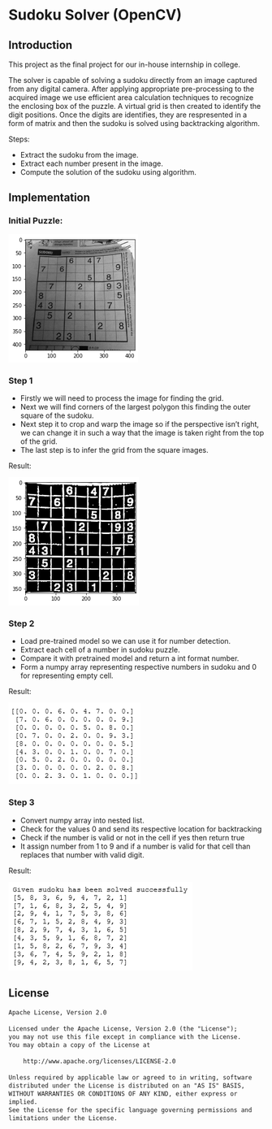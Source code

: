 # Sudoku Solver (OpenCV)

## Introduction

This project as the final project for our in-house internship in college.

The solver is capable of solving a sudoku directly from an image captured from any digital camera. After applying appropriate pre-processing to the acquired image we use efficient area calculation techniques to recognize the enclosing box of the puzzle. A virtual grid is then created to identify the digit positions. Once the digits are identifies, they are respresented in a form of matrix and then the sudoku is solved using backtracking algorithm.

Steps: 

- Extract the sudoku from the image.
- Extract each number present in the image.
- Compute the solution of the sudoku using algorithm.

## Implementation

### Initial Puzzle:
<img src="Images/initial.png">

### Step 1

- Firstly we will need to process the image for finding the grid.
- Next we will find corners of the largest polygon this finding the outer square of the sudoku.
- Next step it to crop and warp the image so if the perspective isn’t right, we can change it in such a way that the image is taken right from the top of the grid.
- The last step is to infer the grid from the square images.

Result:

<img src="Images/part1.png">

### Step 2

- Load pre-trained model so we can use it for number detection.
- Extract each cell of a number in sudoku puzzle.
- Compare it with pretrained model and return a int format number.
- Form a numpy array representing respective numbers in sudoku and 0 for representing empty cell.

Result:

<img src="Images/part2.png">

### Step 3
- Convert numpy array into nested list.
- Check for the values 0 and send its respective location for backtracking
- Check if the number is valid or not in the cell if yes then return true
- It assign number from 1 to 9 and if a number is valid for that cell than replaces that number with valid digit.

Result:

<img src="Images/part3.png">

## License

    Apache License, Version 2.0

    Licensed under the Apache License, Version 2.0 (the "License");
    you may not use this file except in compliance with the License.
    You may obtain a copy of the License at

        http://www.apache.org/licenses/LICENSE-2.0

    Unless required by applicable law or agreed to in writing, software
    distributed under the License is distributed on an "AS IS" BASIS,
    WITHOUT WARRANTIES OR CONDITIONS OF ANY KIND, either express or implied.
    See the License for the specific language governing permissions and
    limitations under the License.
